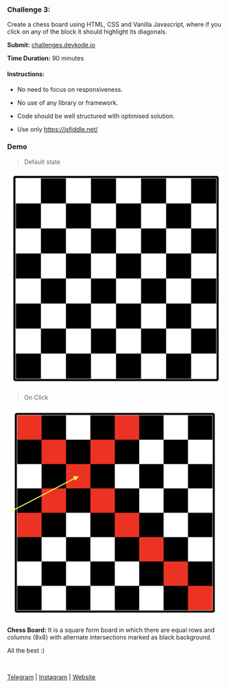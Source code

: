 ### Challenge 3:

Create a chess board using HTML, CSS and Vanilla Javascript, where if you click on any of the block it should highlight its diagonals.


**Submit:** [challenges.devkode.io](challenges.devkode.io)

**Time Duration:** 90 minutes

#### Instructions:
- No need to focus on responsiveness.
- No use of any library or framework.
- Code should be well structured with optimised solution.

- Use only https://jsfiddle.net/

### Demo

> Default state

![](./images/1.png)

> On Click

![](./images/2.png)


**Chess Board:** It is a square form board in which there are equal rows and columns (8x8) with alternate intersections marked as black background.

All the best :) 




<br />

[Telegram](http://t.me/teamdevkode) | [Instagram](https://www.instagram.com/devkode.io/) | [Website](https://learn.devkode.io/)
